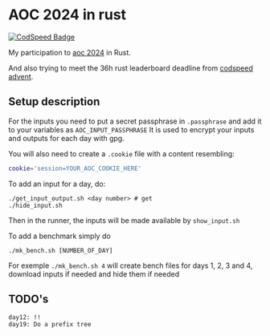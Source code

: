 # AOC 2024 in rust
[![CodSpeed Badge](https://img.shields.io/endpoint?url=https://codspeed.io/badge.json)](https://codspeed.io/TitouanT/advent_of_code_rust_2024)

My participation to [aoc 2024](https://adventofcode.com/2024) in Rust.

And also trying to meet the 36h rust leaderboard deadline from [codspeed advent](https://codspeed.io/advent).


## Setup description

For the inputs you need to put a secret passphrase in `.passphrase`
and add it to your variables as `AOC_INPUT_PASSPHRASE`
It is used to encrypt your inputs and outputs for each day with gpg.

You will also need to create a `.cookie` file with a content resembling:
```bash
cookie='session=YOUR_AOC_COOKIE_HERE'
```

To add an input for a day, do:
```
./get_input_output.sh <day number> # get
./hide_input.sh
```
Then in the runner, the inputs will be made available by `show_input.sh`

To add a benchmark simply do
```
./mk_bench.sh [NUMBER_OF_DAY]
```
For exemple `./mk_bench.sh 4` will create bench files for days 1, 2, 3 and 4, download inputs if needed and hide them if needed


## TODO's

```
day12: !!
day19: Do a prefix tree
```
